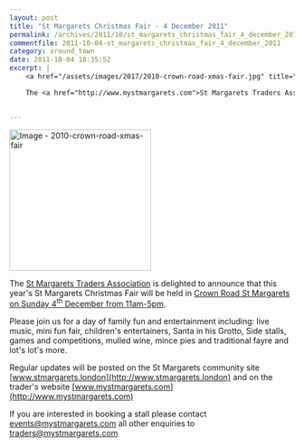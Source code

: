 ```yaml
---
layout: post
title: "St Margarets Christmas Fair - 4 December 2011"
permalink: /archives/2011/10/st_margarets_christmas_fair_4_december_2011.html
commentfile: 2011-10-04-st_margarets_christmas_fair_4_december_2011
category: around_town
date: 2011-10-04 18:35:52
excerpt: |
    <a href="/assets/images/2017/2010-crown-road-xmas-fair.jpg" title="Click for a larger image"><img src="/assets/images/2017/2010-crown-road-xmas-fair-thumb.jpg" width="250" alt="Image - 2010-crown-road-xmas-fair"  class="photo right"/></a>

    The <a href="http://www.mystmargarets.com">St Margarets Traders Association</a> is delighted to announce that this year's St Margarets Christmas Fair will be held in <a href="https://stmargarets.london/event/fair/200705143078.">Crown Road St Margarets on Sunday 4<sup>th</sup> December from 11am-5pm</a>


---
```


<a href="/assets/images/2017/2010-crown-road-xmas-fair.jpg" title="Click for a larger image"><img src="/assets/images/2017/2010-crown-road-xmas-fair-thumb.jpg" width="250" alt="Image - 2010-crown-road-xmas-fair"  class="photo right"/></a>

The [St Margarets Traders Association](http://www.mystmargarets.com) is delighted to announce that this year's St Margarets Christmas Fair will be held in [Crown Road St Margarets on Sunday 4<sup>th</sup> December from 11am-5pm](/event/fair/200705143078).

Please join us for a day of family fun and entertainment including: live music, mini fun fair, children's entertainers, Santa in his Grotto, Side stalls, games and competitions, mulled wine, mince pies and traditional fayre and lot's lot's more.

Regular updates will be posted on the St Margarets community site [www.stmargarets.london](http://www.stmargarets.london) and on the trader's website [www.mystmargarets.com](http://www.mystmargarets.com)

If you are interested in booking a stall please contact <events@mystmargarets.com> all other enquiries to <traders@mystmargarets.com>
